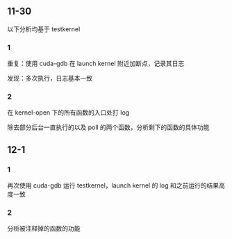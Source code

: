 ## 11-30

以下分析均基于 testkernel

### 1

重复：使用 cuda-gdb 在 launch kernel 附近加断点，记录其日志

发现：多次执行，日志基本一致

### 2 

在 kernel-open 下的所有函数的入口处打 log

除去部分后台一直执行的以及 poll 的两个函数，分析剩下的函数的具体功能

## 12-1

### 1

再次使用 cuda-gdb 运行 testkernel，launch kernel 的 log 和之前运行的结果高度一致

### 2 

分析被注释掉的函数的功能
